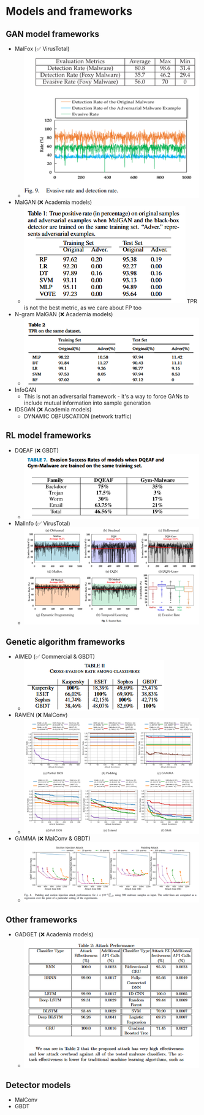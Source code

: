 # Models and frameworks

## GAN model frameworks

- MalFox (✅ VirusTotal)
  - ![alt text](image.png)
- MalGAN (❌ Academia models)
  - ![alt text](image-1.png) TPR is not the best metric, as we care about FP too
- N-gram MalGAN (❌ Academia models)
  - ![alt text](image-2.png)
- InfoGAN 
  - This is not an adversarial framework - it's a way to force GANs to include mutual information into sample generation
- IDSGAN (❌ Academia models)
  - DYNAMIC OBFUSCATION (network traffic)

## RL model frameworks

- DQEAF (❌ GBDT)
  - ![alt text](image-3.png)
- MalInfo (✅ VirusTotal)
  - ![alt text](image-4.png)

## Genetic algorithm frameworks

- AIMED (✅ Commercial & GBDT)
  - ![alt text](image-5.png)
- RAMEN (❌ MalConv)
  - ![alt text](image-6.png)
- GAMMA (❌ MalConv & GBDT)
  - ![alt text](image-7.png)

## Other frameworks

- GADGET (❌ Academia models)
  - ![alt text](image-8.png)

## Detector models

- MalConv
- GBDT
